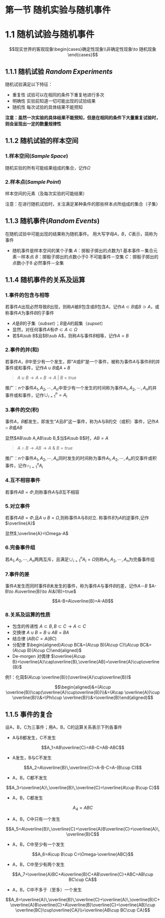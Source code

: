 # 第一节 随机实验与随机事件

# 1.1 随机试验与随机事件

$$现实世界的客观现象\begin{cases}确定性现象\\非确定性现象\to 随机现象
\end{cases}$$

## 1.1.1 随机试验 $Random \,Experiments$

随机试验满足以下特征：

- 重复性	试验可以在相同的条件下重复地进行多次
- 明确性	实验前知道一切可能出现的试验结果
- 随机性	每次试验的具体结果不能预知

**注意：虽然一次实验的具体结果不能预知，但是在相同的条件下大量重复试验时，则会呈现出一定的数量规律性**

## 1.1.2 随机试验的样本空间

### 1.样本空间$(Sample\, Space)$

随机实验的所有可能结果组成的集合，记作$\Omega$

### 2.样本点$(Sample\,Point)$

样本空间的元素（及每次实验的可能结果）

注意：在进行随机试验时，关注满足某种条件的那些样本点所组成的集合（子集）

## 1.1.3 随机事件$(Random\, Events)$

在随机试验中可能出现的结果称为随机事件。
用大写字母$A，B，C$表示，简称为事件

- 随机事件是样本空间的某个子集
$A$：掷骰子掷出的点数为$1$	基本事件－集合元素－样本点
$B$：掷骰子掷出的点数小于$0$	不可能事件－空集
$C$：掷骰子掷出的点数小于$8$	必然事件－全集

## 1.1.4 随机事件的关系及运算

### 1.事件的包含与相等

若事件$A$出现必然导致$B$出现，则称$A$被$B$包含或$B$包含$A$，记作$A\subset B$或$B\supset A$，或称事件$A$为事件$B$的子事件

- $A$是$B$的子集$（subset）$；$B$是$A$的超集$（supset）$
- 显然，对任何事件$A$有$\Phi\subset A\subset \Omega$
- 若$A\sub B$且$B\sub A$，则称$A$与事件$B$相等，记作$A=B$

### 2.事件的并(和)

若事件$A$，$B$中至少有一个发生，即“$A$或$B$”是一个事件，被称为事件$A$与事件$B$的并事件或和事件，记作$A\cup B$或$A+B$

>   $A\cup B\to A+B\to A\ |\ B\ =\ true$ 

推广：$n$个事件$A_1,A_2,\cdots,A_n$中至少有一个发生的时间称为事件$A_1,A_2,\cdots,A_n$的并事件或和事件，记作$\cup_{i=1}^{n}=A_i$

### 3.事件的交(积)

事件$A，B$都发生，即发生“$A$且$B$”这一事件，称为A与B的交（或积）事件，记作$A\cap B$或$AB$

显然$AB\sub A,AB\sub B,$当$A\sub B$时$，AB=A$

>    $A\cap B\to AB\to A\ \&\ B\ =\ true$

推广：$n$个事件$A_1,A_2,\cdots,A_n$同时发生的时间称为事件$A_1,A_2,\cdots,A_n$的交事件或积事件，记作$\cap_{i=1}^{n}A_i$

### 4.互不相容事件

若事件$AB=\Phi,$则称事件$A$与$B$互不相容

### 5.对立事件

若事件$AB=\Phi$,且$A\cup B=\Omega,$则称事件A与B对立. 称事件$B$为$A$的逆事件,记作$\overline{A}$

显然$,\overline{A}=\Omega-A$

### 6.完备事件组

若$A_1,A_2,\cdots,A_n$两两互斥，且满足$\cup_{i=1}^{n}A_i=\Omega$则称$A_1,A_2,\cdots,A_n$为完备事件组

### 7.事件的差

事件$A$发生而同时事件$B$未发生的事件，称为事件$A$与事件$B$的差，记作$A－B$
$A-B\to A\overline{B}\to A\&(!B)=true$

$$A-B=A\overline{B}=A-AB$$

### 8.关系及运算的性质

- 包含的传递性
$A\subset B,B\subset C\to A\subset C$
- 交换律
$A\cup B=B\cup AB=BA$
- 结合律
$(AB)C=A(BC)$
- 分配律
$\begin{aligned}A\cup BC&=(A\cup B)(A\cup C)\\A\cup BC&=(A\cup B)(A\cup C)\end{aligned}$
- De-morgen 对偶律
$\overline{A\cup B}=\overline{A}\cap\overline{B},\overline{AB}=\overline{A}\cup\overline{B}$

例1：化简$(A\cup \overline{B})(\overline{A}\cup\overline{B})$

$$\begin{aligned}&=(A\cup \overline{B})\cap(\overline{A}\cup\overline{B})\\&=(A\cap \overline{A})\cup \overline{B}\\&=\Phi\cup \overline{B}\\&=\overline{B}\end{aligned}$$

## 1.1.5 事件的复合

设A，B，C为三事件；用A，B，C的运算关系表示下列各事件

- A与B都发生，C不发生

$$A_1=AB\overline{C}=AB-C=AB-ABC$$

- A发生，B与C不发生

$$A_2=A\overline{B}\,\overline{C}=A-B-C=A-(B\cup C)$$

- A，B，C都不发生

$$A_3=\overline{A}\,\overline{B}\,\overline{C}=\overline{A\cup B\cup C}$$

- A，B，C都发生

$$A_4=ABC$$

- A，B，C中只有一个发生

$$A_5=A\overline{B}\,\overline{C}+\overline{A}B\overline{C}+\overline{A}\,\overline{B}C$$

- A，B，C中至少有一个发生

$$A_6=A\cup B\cup C=\Omega-\overline{ABC}$$

- A，B，C中至少有两个发生

$$A_7=\overline{A}BC+A\overline{B}C+AB\overline{C}+ABC=AB\cup BC\cup CA$$

- A，B，C中不多于（至多）一个发生

$$A_8=\overline{A}\,\overline{B}\,\overline{C}+\overline{A}\,\overline{B}C+\overline{A}B\overline{C}+A\overline{B}\overline{C}=\overline{AB}\cup \overline{BC}\cup\overline{CA}\\=\overline{AB\cup BC\cup CA}$$